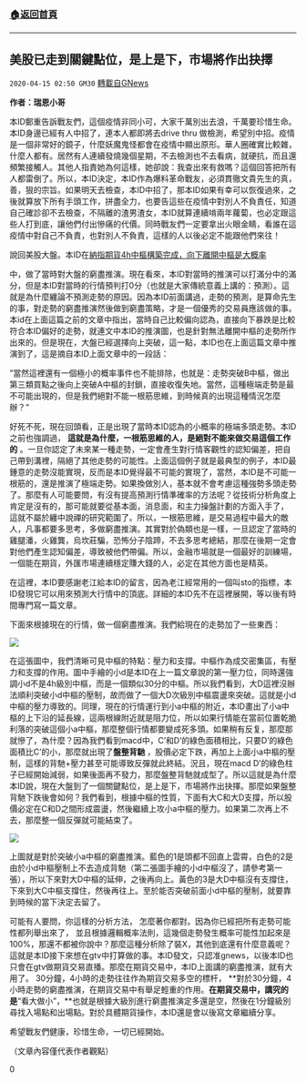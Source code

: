 ###  [:house:返回首頁](https://github.com/ourhimalayas/txt)
---

## 美股已走到關鍵點位，是上是下，市場將作出抉擇
`2020-04-15 02:50 GM30` [轉載自GNews](https://gnews.org/zh-hant/173401/)

**作者：瑞恩小哥**

本ID鄭重告訴戰友們，這個疫情非同小可，大家千萬別出去浪，千萬要珍惜生命。本ID身邊已經有人中招了，連本人都即將去drive thru 做檢測，希望別中招。疫情是一個非常好的鏡子，什麼妖魔鬼怪都會在疫情中顯出原形。華人圈確實比較雜，什麼人都有。居然有人連續發燒幾個星期，不去檢測也不去看病，就硬抗，而且還頻繁接觸人。其他人指責她為何這樣，她卻說：我查出來有救嗎？這個回答把所有人都雷倒了。所以，本ID決定，本ID作為爆料革命戰友，必須貫徹文貴先生的真，善，狠的宗旨。如果明天去檢查，本ID中招了，那本ID如果有幸可以恢復過來，之後就算放下所有手頭工作，拼盡全力，也要告這些在疫情中對別人不負責任，知道自己確診卻不去檢查，不隔離的渣男渣女，本ID就算連續啃兩年蘿蔔，也必定跟這些人打到底，讓他們付出慘痛的代價。同時戰友們一定要拿出火眼金睛，看誰在這疫情中對自己不負責，也對別人不負責，這樣的人以後必定不能跟他們來往！

說回美股大盤。本ID在[納指期貨4h中樞構築完成，向下離開中樞是大概率](https://gnews.org/zh-hans/147327/)

中，做了當時對大盤的窮盡推演。現在看來，本ID對當時的推演可以打滿分中的滿分，但是本ID對當時的行情預判打0分（也就是大家傳統意義上講的：預測）。這就是為什麼纏論不預測走勢的原因。因為本ID前面講過，走勢的預測，是算命先生的事，對走勢的窮盡推演然後做到窮盡策略，才是一個優秀的交易員應該做的事。本id在上面這篇之前的文章中指出，當時自己比較偏向認為，直接向下暴跌是比較符合本ID偏好的走勢，就連文中本ID的推演圖，也是針對無法離開中樞的走勢所作出來的。但是現在，大盤已經選擇向上突破，這一點，本ID也在上面這篇文章中推演到了，這是摘自本ID上面文章中的一段話：

”當然這裡還有一個極小的概率事件也不能排除，也就是：走勢突破B中樞，做出第三類買點之後向上突破A中樞的封鎖，直接收復失地。當然，這種極端走勢是最不可能出現的，但是我們絕對不能一根筋思維，到時候真的出現這種情況怎麼辦？“

好死不死，現在回頭看，正是出現了當時本ID認為的小概率的極端多頭走勢。本ID之前也強調過， **這就是為什麼，一根筋思維的人，是絕對不能來做交易這個工作的** 。一旦你認定了未來某一種走勢，一定會產生對行情客觀性的認知偏差，把自己帶到溝裡，隔絕了其他走勢的可能性。上面這個例子就是最典型的例子，本ID最鍾意的走勢沒能實現，反而是本ID覺得最不可能的實現了，當然，本ID是不可能一根筋的，還是推演了極端走勢。如果換做別人，基本就不會考慮這種強勢多頭走勢了。那麼有人可能要問，有沒有提高預測行情準確率的方法呢？從技術分析角度上肯定是沒有的，那可能就要從基本面，消息面，和主力操盤計劃的方面入手了， 這就不屬於纏中說禪的研究範圍了。所以，一根筋思維，是交易過程中最大的敵人，凡事都要多思考，多做窮盡推演。其實對於偽類也是一樣，一旦認定了當時的雞腿潘，火雞龔，烏坎莊騙，恐怖分子陰蹄，不去多思考總結，那麼在後期一定會對他們產生認知偏差，導致被他們帶偏。所以，金融市場就是一個最好的訓練場，一個能在期貨，外匯市場連續穩定賺大錢的人，必定在其他方面也是精英。

在這裡，本ID要感謝老江給本ID的留言，因為老江經常用的一個叫sto的指標，本ID發現它可以用來預測大行情中的頂底。詳細的本ID先不在這裡展開，等以後有時間專門寫一篇文章。

下面來根據現在的行情，做一個窮盡推演。我們給現在的走勢加了一些東西：

![](https://s3.amazonaws.com/gnews-media-offload/wp-content/uploads/2020/04/15024037/1-77.png)

在這張圖中，我們清晰可見中樞的特點：壓力和支撐。中樞作為成交密集區，有壓力和支撐的作用。圖中手繪的小d是本ID在上一篇文章說的第一壓力位，同時還強調小d不是4h級別中樞，而是一個類似30分的中樞。所以我們看到，大D這裡沒辦法順利突破小d中樞的壓制，故而做了一個大D次級別中樞震盪來突破。這就是小d中樞的壓力導致的。同理，現在的行情運行到小a中樞的附近，本ID畫出了小a中樞的上下沿的延長線，這兩根線附近就是阻力位，所以如果行情能在當前位置乾脆利落的突破這個小a中樞，那麼整個行情都要變成死多頭。如果稍有反复，那麼那就慘了，為什麼？因為我們看到macd中，C’和D’的綠色面積相比，只要D’的綠色面積比C’的小，那麼就出現了**盤整背馳** ，股價必定下跌，再加上上面小a中樞的壓制，這樣的背馳+壓力甚至可能導致反彈就此終結。況且，現在macd D’的綠色柱子已經開始減弱，如果後面再不發力，那麼盤整背馳就成型了。所以這就是為什麼本ID說，現在大盤到了一個關鍵點位，是上是下，市場將作出抉擇。那麼如果盤整背馳下跌後會如何？我們看到，根據中樞的性質，下面有大C和大D支撐，所以股價必定在C和D之間形成震盪，然後繼續上攻小a中樞的壓力。如果第二次再上不去，那麼整一個反彈就可能結束了。

![](https://s3.amazonaws.com/gnews-media-offload/wp-content/uploads/2020/04/15024128/2-46.png)

上圖就是對於突破小a中樞的窮盡推演。藍色的1是頭都不回直上雲霄，白色的2是由於小d中樞壓制上不去造成背馳（第二張圖手繪的小d中樞沒了，請參考第一張），所以下來對大D中樞的延伸，之後再向上。黃色的3是大D中樞沒有支撐住，下來到大C中樞支撐住，然後再往上。至於能否突破前面小d中樞的壓制，就要靠到時候的當下決定去留了。

可能有人要問，你這樣的分析方法， 怎麼著你都對。因為你已經把所有走勢可能性都列舉出來了， 並且根據邏輯概率法則，這幾個走勢發生概率可能性加起來是100%，那還不都被你說中？那麼這種分析除了裝X，其他到底還有什麼意義呢？這就是本ID接下來想在gtv中打算做的事。本ID發文，只認准gnews，以後本ID也只會在gtv做期貨交易直播。那麼在期貨交易中，本ID上面講的窮盡推演，就有大用了。 30分鐘，4小時的走勢往往作為期貨交易多空的標杆， **對於30分鐘，4小時走勢的窮盡推演，在期貨交易中有舉足輕重的作用。**在期貨交易中，講究的是**“看大做小”，**也就是根據大級別進行窮盡推演定多還是空，然後在1分鐘級別尋找入場點和出場點。對於具體期貨操作，本ID還是會以後寫文章繼續分享。

希望戰友們健康，珍惜生命，一切已經開始。

（文章內容僅代表作者觀點）

0
